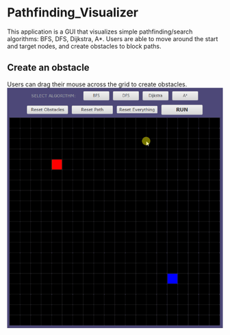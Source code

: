 # Pathfinding_Visualizer
This application is a GUI that visualizes simple pathfinding/search algorithms: BFS, DFS, Dijkstra, A*. Users are able to move around the start and target nodes, and create obstacles to block paths.

## Create an obstacle
Users can drag their mouse across the grid to create obstacles.
![Create an obstacle](src/PathfindingVisualizerFX/demonstration/obstacle.gif)
